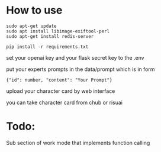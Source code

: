 # How to use
```
sudo apt-get update
sudo apt install libimage-exiftool-perl
sudo apt-get install redis-server
```
```
pip install -r requirements.txt
```
set your openai key and your flask secret key to the .env

put your experts prompts in the data/prompt which is in form
```
{"id": number, "content": "Your Prompt"}
```
upload your character card by web interface

you can take character card from chub or risuai
# Todo:
  Sub section of work mode that implements function calling
